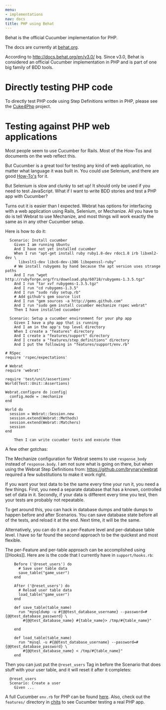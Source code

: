 ```yaml
---
menu:
- implementations
nav: docs
title: PHP using Behat
---
```


Behat is the official Cucumber implementation for PHP.

The docs are currently at [behat.org](http://behat.org).

According to <http://docs.behat.org/en/v3.0/> bq. Since v3.0, Behat is
considered an official Cucumber implementation in PHP and is part of one big family of BDD tools.

# Directly testing PHP code

To directly test PHP code using Step Definitions written in PHP, please see the [Cuke4Php](https://github.com/olbrich/cuke4php) project.

# Testing against PHP web applications

Most people seem to use Cucumber for Rails. Most of the How-Tos and documents on the web reflect this.

But Cucumber is a great tool for testing any kind of web application, no matter what language it was built in. You could use Selenium, and there are good [How-To's](/cucumber/browser-automation/#selenium-webdriver) for it.

But Selenium is slow and clunky to set up! It should only be used if you need to test JavaScript. What if I want to write BDD stories and test a PHP app with Cucumber?

Turns out it is easier than I expected. Webrat has options for interfacing with a web application using Rails, Selenium, or Mechanize. All you have to do is tell Webrat to use Mechanize, and most things will work exactly the same as in any other Cucumber setup.

Here is how to do it:

```
  Scenario: Install cucumber
    Given I am running Ubuntu
    And I have not yet installed cucumber
    When I run "apt-get install ruby ruby1.8-dev rdoc1.8 irb libxml2-dev \
      libxslt1-dev libc6-dev-i386 libopenssl-ruby"
    # We install rubygems by hand because the apt version uses strange paths
    And I run "wget http://rubyforge.org/frs/download.php/60718/rubygems-1.3.5.tgz"
    And I run "tar xvf rubygems-1.3.5.tgz"
    And I run "cd rubygems-1.3.5"
    And I run "sudo ruby setup.rb"
    # Add github's gem source list
    And I run "gem sources -a http://gems.github.com"
    And I run "sudo gem install cucumber mechanize rspec webrat"
    Then I have installed cucumber

  Scenario: Setup a cucumber environment for your php app
    Given I have a php app that is running
    And I am in the app's top level directory
    When I create a "features" directory
    And I create a "features/support" directory
    And I create a "features/step_definitions" directory
    And I put the following in "features/support/env.rb"

# RSpec
require 'rspec/expectations'

# Webrat
require 'webrat'

require 'test/unit/assertions'
World(Test::Unit::Assertions)

Webrat.configure do |config|
  config.mode = :mechanize
end

World do
  session = Webrat::Session.new
  session.extend(Webrat::Methods)
  session.extend(Webrat::Matchers)
  session
end

    Then I can write cucumber tests and execute them
```

A few other gotchas:

The Mechanize configuration for Webrat seems to use `response_body` instead of
`response.body`. I am not sure what is going on there, but when using the Webrat
Step Definitions from: <https://github.com/brynary/webrat> required a few
substitutions to make it work right.

If you want your test data to be the same every time your run it, you need a few
things. First, you need a separate database that has a known, controlled set
of data in it. Secondly, if your data is different every time you test, then
your tests are probably not repeatable.

To get around this, you can hack in database dumps and table dumps to happen
before and after Scenarios. You can save database state before all of the tests,
and reload it at the end. Next time, it will be the same.

Alternatively, you can do it on a per-Feature level and per-database table level. I have so far found the second approach to be the quickest and most flexible.

The per-Feature and per-table approach can be accomplished using [[Hooks]].
Here are is the code that I currently have in `support/hooks.rb`:

```
    Before ('@reset_users') do
      # Save user table data
      save_table("game_user")
    end

    After ('@reset_users') do
      # Reload user table data
      load_table("game_user")
    end

    def save_table(table_name)
      run "mysqldump -u #{@@test_database_username} --password=#{@@test_database_password} \
        #{@@test_database_name} #{table_name}> /tmp/#{table_name}"

    end

    def load_table(table_name)
      run "mysql -u #{@@test_database_username} --password=#{@@test_database_password} \
        #{@@test_database_name} < /tmp/#{table_name}"
    end
```

Then you can just put the `@reset_users` Tag in before the Scenario that does
stuff with your user table, and it will reset it after it completes:

```
  @reset_users
  Scenario: Create a user
    Given ...
```

A full Cucumber `env.rb` for PHP can be found
[here](https://gist.github.com/188166). Also, check out the `features/` directory in
[chits](https://github.com/mikeymckay/chits) to see Cucumber testing a real PHP
app.
